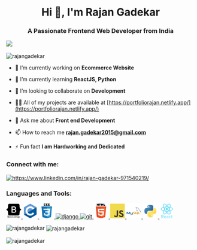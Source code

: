 <h1 align="center">Hi 👋, I'm Rajan Gadekar</h1>
<h3 align="center">A Passionate Frontend Web Developer from India</h3>
<img width="400" src="https://cdn.dribbble.com/users/761988/screenshots/2557401/clickfunnels_gif_2016_02_29.gif"/>
<p align="left"> <img src="https://komarev.com/ghpvc/?username=rajangadekar&label=Profile%20views&color=0e75b6&style=flat" alt="rajangadekar" /> </p>

- 🔭 I’m currently working on **Ecommerce Website**

- 🌱 I’m currently learning **ReactJS, Python**

- 👯 I’m looking to collaborate on **Development**

- 👨‍💻 All of my projects are available at [https://portfoliorajan.netlify.app/](https://portfoliorajan.netlify.app/)

- 💬 Ask me about **Front end Development**

- 📫 How to reach me **rajan.gadekar2015@gmail.com**

- ⚡ Fun fact **I am Hardworking and Dedicated**

<h3 align="left">Connect with me:</h3>
<p align="left">
<a href="https://linkedin.com/in/https://www.linkedin.com/in/rajan-gadekar-971540219/" target="blank"><img align="center" src="https://raw.githubusercontent.com/rahuldkjain/github-profile-readme-generator/master/src/images/icons/Social/linked-in-alt.svg" alt="https://www.linkedin.com/in/rajan-gadekar-971540219/" height="30" width="40" /></a>
</p>

<h3 align="left">Languages and Tools:</h3>
<p align="left"> <a href="https://getbootstrap.com" target="_blank" rel="noreferrer"> <img src="https://raw.githubusercontent.com/devicons/devicon/master/icons/bootstrap/bootstrap-plain-wordmark.svg" alt="bootstrap" width="40" height="40"/> </a> <a href="https://www.cprogramming.com/" target="_blank" rel="noreferrer"> <img src="https://raw.githubusercontent.com/devicons/devicon/master/icons/c/c-original.svg" alt="c" width="40" height="40"/> </a> <a href="https://www.w3schools.com/css/" target="_blank" rel="noreferrer"> <img src="https://raw.githubusercontent.com/devicons/devicon/master/icons/css3/css3-original-wordmark.svg" alt="css3" width="40" height="40"/> </a> <a href="https://www.djangoproject.com/" target="_blank" rel="noreferrer"> <img src="https://cdn.worldvectorlogo.com/logos/django.svg" alt="django" width="40" height="40"/> </a> <a href="https://git-scm.com/" target="_blank" rel="noreferrer"> <img src="https://www.vectorlogo.zone/logos/git-scm/git-scm-icon.svg" alt="git" width="40" height="40"/> </a> <a href="https://www.w3.org/html/" target="_blank" rel="noreferrer"> <img src="https://raw.githubusercontent.com/devicons/devicon/master/icons/html5/html5-original-wordmark.svg" alt="html5" width="40" height="40"/> </a> <a href="https://developer.mozilla.org/en-US/docs/Web/JavaScript" target="_blank" rel="noreferrer"> <img src="https://raw.githubusercontent.com/devicons/devicon/master/icons/javascript/javascript-original.svg" alt="javascript" width="40" height="40"/> </a> <a href="https://www.mysql.com/" target="_blank" rel="noreferrer"> <img src="https://raw.githubusercontent.com/devicons/devicon/master/icons/mysql/mysql-original-wordmark.svg" alt="mysql" width="40" height="40"/> </a> <a href="https://www.python.org" target="_blank" rel="noreferrer"> <img src="https://raw.githubusercontent.com/devicons/devicon/master/icons/python/python-original.svg" alt="python" width="40" height="40"/> </a> <a href="https://reactjs.org/" target="_blank" rel="noreferrer"> <img src="https://raw.githubusercontent.com/devicons/devicon/master/icons/react/react-original-wordmark.svg" alt="react" width="40" height="40"/> </a> </p>

<p><img align="left" src="https://github-readme-stats.vercel.app/api/top-langs?username=rajangadekar&show_icons=true&locale=en&layout=compact" alt="rajangadekar" /></p>

<p>&nbsp;<img align="center" src="https://github-readme-stats.vercel.app/api?username=rajangadekar&show_icons=true&locale=en" alt="rajangadekar" /></p>

<p><img align="center" src="https://github-readme-streak-stats.herokuapp.com/?user=rajangadekar&" alt="rajangadekar" /></p>
